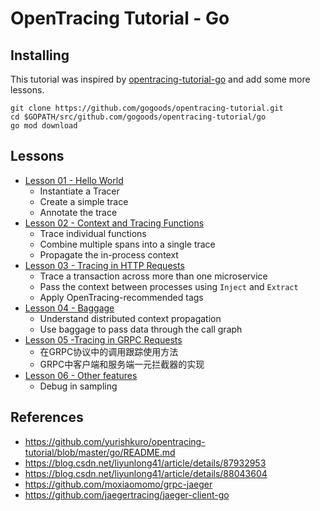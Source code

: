 # OpenTracing Tutorial - Go

## Installing

This tutorial was inspired by [opentracing-tutorial-go](https://github.com/yurishkuro/opentracing-tutorial/tree/master/go) and add some more lessons.

```
git clone https://github.com/gogoods/opentracing-tutorial.git
cd $GOPATH/src/github.com/gogoods/opentracing-tutorial/go
go mod download
```

## Lessons

* [Lesson 01 - Hello World](./lesson01)
  * Instantiate a Tracer
  * Create a simple trace
  * Annotate the trace
* [Lesson 02 - Context and Tracing Functions](./lesson02)
  * Trace individual functions
  * Combine multiple spans into a single trace
  * Propagate the in-process context
* [Lesson 03 - Tracing in HTTP Requests](./lesson03)
  * Trace a transaction across more than one microservice
  * Pass the context between processes using `Inject` and `Extract`
  * Apply OpenTracing-recommended tags
* [Lesson 04 - Baggage](./lesson04)
  * Understand distributed context propagation
  * Use baggage to pass data through the call graph
* [Lesson 05 -Tracing in GRPC Requests](./lesson05)
  * 在GRPC协议中的调用跟踪使用方法
  * GRPC中客户端和服务端一元拦截器的实现
* [Lesson 06 - Other features](./lesson06)
  * Debug in sampling  
  
## References
- https://github.com/yurishkuro/opentracing-tutorial/blob/master/go/README.md
- https://blog.csdn.net/liyunlong41/article/details/87932953
- https://blog.csdn.net/liyunlong41/article/details/88043604
- https://github.com/moxiaomomo/grpc-jaeger
- https://github.com/jaegertracing/jaeger-client-go


